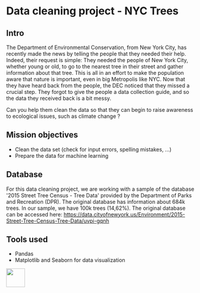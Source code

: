# Data cleaning project - NYC Trees

## Intro

The Department of Environmental Conservation, from New York City, has recently made the news by telling the people that they needed their help. Indeed, their request is simple: They needed the people of New York City, whether young or old, to go to the nearest tree in their street and gather information about that tree. This is all in an effort to make the population aware that nature is important, even in big Metropolis like NYC. Now that they have heard back from the people, the DEC noticed that they missed a crucial step. They forgot to give the people a data collection guide, and so the data they received back is a bit messy.

Can you help them clean the data so that they can begin to raise awareness to ecological issues, such as climate change ?

## Mission objectives

- Clean the data set (check for input errors, spelling mistakes, ...)
- Prepare the data for machine learning

## Database

For this data cleaning project, we are working with a sample of the database '2015 Street Tree Census - Tree Data' provided by the Department of Parks and Recreation (DPR). The original database has information about 684k trees. In our sample, we have 100k trees (14,62%). The original database can be accessed here: https://data.cityofnewyork.us/Environment/2015-Street-Tree-Census-Tree-Data/uvpi-gqnh

## Tools used

- Pandas
- Matplotlib and Seaborn for data visualization


<img src="https://pplinsights.com/wp-content/uploads/2020/02/Lets-get-to-work.jpg)" width="50" height="50">